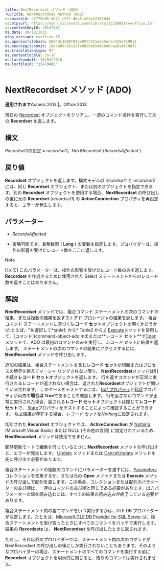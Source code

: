 ```yaml
---
title: NextRecordset メソッド (ADO)
TOCTitle: NextRecordset Method (ADO)
ms:assetid: d2776dd5-d521-c57f-dbe5-e02ee238104d
ms:mtpsurl: https://msdn.microsoft.com/library/JJ250051(v=office.15)
ms:contentKeyID: 48547887
ms.date: 09/18/2015
mtps_version: v=office.15
ms.openlocfilehash: b824dc1b00f913e097432aae65ecac425ef19031
ms.sourcegitcommit: 19aca09c5812cfb98b68b5d4604dcaa814479df7
ms.translationtype: MT
ms.contentlocale: ja-JP
ms.lasthandoff: 10/09/2018
ms.locfileid: "25479495"
---
```

# <a name="nextrecordset-method-ado"></a>NextRecordset メソッド (ADO)


**適用されます**Access 2013 |。Office 2013
 

現在の [Recordset](recordset-object-ado.md) オブジェクトをクリアし、一連のコマンド操作を実行して次の **Recordset** を返します。

## <a name="syntax"></a>構文

*Recordset2*の設定 = *recordset1*。NextRecordset (*RecordsAffected* )

## <a name="return-value"></a>戻り値

**Recordset** オブジェクトを返します。構文モデルの *recordset1* と *recordset2* には、同じ **Recordset** オブジェクト、または別のオブジェクトを指定できます。別の **Recordset** オブジェクトを使用する場合、**NextRecordset** の呼び出しの後に元の **Recordset** (*recordset1*) の **ActiveConnection** プロパティを再設定すると、エラーが発生します。

## <a name="parameters"></a>パラメーター

- *RecordsAffected*

- 省略可能です。長整数型 ( **Long** ) の変数を指定します。プロバイダーは、操作の影響を受けたレコード数をここに返します。


> [!NOTE]
> <P>[!メモ] このパラメーターは、操作の影響を受けたレコード数のみを返します。 <STRONG>Recordset</STRONG> を作成するために使用された Select ステートメントからのレコード数を返すことはありません。</P>



## <a name="remarks"></a>解説

**NextRecordset** メソッドでは、複合コマンド ステートメントの次のコマンドの結果、または複数の結果を返すストアド プロシージャの結果を返します。 複合コマンド ステートメントに基づく**レコード セット**オブジェクトを開くかどうか (たとえば、"を選択して\*table1; から\* Table2 から」) [Execute](https://msdn.microsoft.com/library/jj248785\(v=office.15\))メソッドを使用して、[コマンド](command-object-ado.md)または**レコード セット**で[Open](open-method-ado-recordset.md)メソッドで、ADO は最初のコマンドのみを実行し、*レコード セット*に結果を返します。 ステートメントの次のコマンドの結果にアクセスするには、 **NextRecordset** メソッドを呼び出します。

追加の結果は、複合ステートメントを含む**レコード セット**が切断またはプロセスの境界を越えてマーシャ リングされない限り、 **NextRecordset**メソッドは引き続き**レコード セット**オブジェクトを返します。 行を返すコマンドが正常に実行されるレコードが返されない場合は、返された**Recordset**オブジェクトが開いている空れます。 このケースをテストするには、 [bof プロパティ](bof-eof-properties-ado.md)と[EOF](bof-eof-properties-ado.md)プロパティが両方の**場合は True**であることの確認します。 行を返さないコマンドが正常に実行された場合、返される**レコード セット**オブジェクトは閉じて**レコード セット**で、 [State](state-property-ado.md)プロパティをテストすることによって確認することができます。 以上結果が存在する場合、*レコード セット*を*Nothing*に設定されます。

切断された **Recordset** オブジェクトでは、 **ActiveConnection** が [Nothing](activeconnection-property-ado.md) (Microsoft Visual Basic) または NULL (その他の言語) に設定されているため、 **NextRecordset** メソッドは使用できません。

即時更新モードで編集を行っているときに **NextRecordset** メソッドを呼び出すと、エラーが発生します。 [Update](update-method-ado.md) メソッドまたは [CancelUpdate](cancelupdate-method-ado.md) メソッドを先に呼び出す必要があります。

複合ステートメントの複数のコマンドにパラメーターを渡すには、[Parameters](parameters-collection-ado.md) コレクションを使用するか、または元の **Open** メソッドまたは **Execute** メソッドの呼び出しで配列を渡します。この場合、コレクションまたは配列のパラメーターの並び順は、一連のコマンドの並び順と同じである必要があります。出力パラメーターの値を読み込むには、すべての結果の読み込みが終了している必要があります。

複合ステートメント内の各コマンドをいつ実行するかは、OLE DB プロバイダーが決定します。たとえば、[Microsoft OLE DB Provider for SQL Server](microsoft-ole-db-provider-for-sql-server.md) は、複合ステートメントを受け取ったときにすべてのコマンドをバッチで実行します。結果の **Recordsets** は、 **NextRecordset** を呼び出したときに返されます。

ただし、それ以外のプロバイダーでは、ステートメント内の次のコマンドが NextRecordset の呼び出しの後にしか実行されないこともあります。そのようなプロバイダーの場合、ステートメントのすべてのコマンドを実行する前に **Recordset** オブジェクトを明示的に閉じると、残りのコマンドは実行されません。

